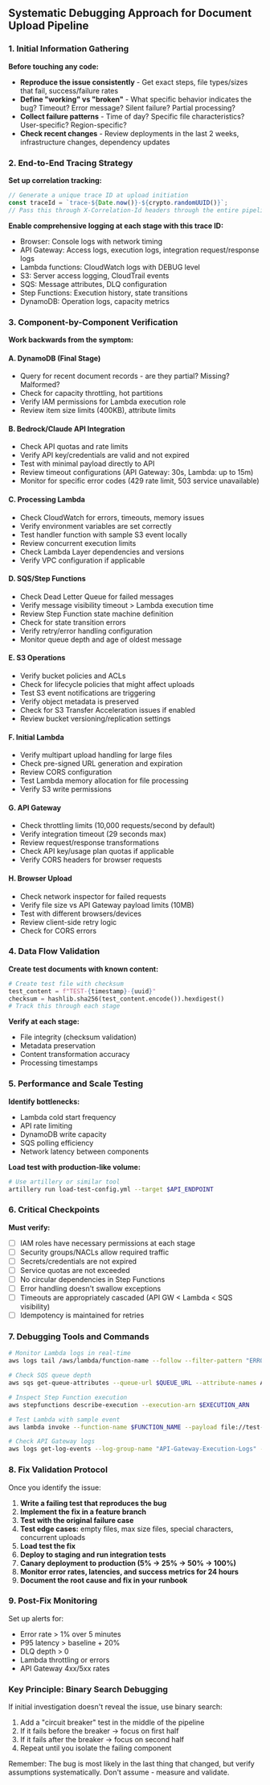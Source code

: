 ## Systematic Debugging Approach for Document Upload Pipeline

### 1. Initial Information Gathering

**Before touching any code:**
- **Reproduce the issue consistently** - Get exact steps, file types/sizes that fail, success/failure rates
- **Define "working" vs "broken"** - What specific behavior indicates the bug? Timeout? Error message? Silent failure? Partial processing?
- **Collect failure patterns** - Time of day? Specific file characteristics? User-specific? Region-specific?
- **Check recent changes** - Review deployments in the last 2 weeks, infrastructure changes, dependency updates

### 2. End-to-End Tracing Strategy

**Set up correlation tracking:**
```javascript
// Generate a unique trace ID at upload initiation
const traceId = `trace-${Date.now()}-${crypto.randomUUID()}`;
// Pass this through X-Correlation-Id headers through the entire pipeline
```

**Enable comprehensive logging at each stage with this trace ID:**
- Browser: Console logs with network timing
- API Gateway: Access logs, execution logs, integration request/response logs
- Lambda functions: CloudWatch logs with DEBUG level
- S3: Server access logging, CloudTrail events
- SQS: Message attributes, DLQ configuration
- Step Functions: Execution history, state transitions
- DynamoDB: Operation logs, capacity metrics

### 3. Component-by-Component Verification

**Work backwards from the symptom:**

#### A. DynamoDB (Final Stage)
- Query for recent document records - are they partial? Missing? Malformed?
- Check for capacity throttling, hot partitions
- Verify IAM permissions for Lambda execution role
- Review item size limits (400KB), attribute limits

#### B. Bedrock/Claude API Integration
- Check API quotas and rate limits
- Verify API key/credentials are valid and not expired
- Test with minimal payload directly to API
- Review timeout configurations (API Gateway: 30s, Lambda: up to 15m)
- Monitor for specific error codes (429 rate limit, 503 service unavailable)

#### C. Processing Lambda
- Check CloudWatch for errors, timeouts, memory issues
- Verify environment variables are set correctly
- Test handler function with sample S3 event locally
- Review concurrent execution limits
- Check Lambda Layer dependencies and versions
- Verify VPC configuration if applicable

#### D. SQS/Step Functions
- Check Dead Letter Queue for failed messages
- Verify message visibility timeout > Lambda execution time
- Review Step Function state machine definition
- Check for state transition errors
- Verify retry/error handling configuration
- Monitor queue depth and age of oldest message

#### E. S3 Operations
- Verify bucket policies and ACLs
- Check for lifecycle policies that might affect uploads
- Test S3 event notifications are triggering
- Verify object metadata is preserved
- Check for S3 Transfer Acceleration issues if enabled
- Review bucket versioning/replication settings

#### F. Initial Lambda
- Verify multipart upload handling for large files
- Check pre-signed URL generation and expiration
- Review CORS configuration
- Test Lambda memory allocation for file processing
- Verify S3 write permissions

#### G. API Gateway
- Check throttling limits (10,000 requests/second by default)
- Verify integration timeout (29 seconds max)
- Review request/response transformations
- Check API key/usage plan quotas if applicable
- Verify CORS headers for browser requests

#### H. Browser Upload
- Check network inspector for failed requests
- Verify file size vs API Gateway payload limits (10MB)
- Test with different browsers/devices
- Review client-side retry logic
- Check for CORS errors

### 4. Data Flow Validation

**Create test documents with known content:**
```python
# Create test file with checksum
test_content = f"TEST-{timestamp}-{uuid}"
checksum = hashlib.sha256(test_content.encode()).hexdigest()
# Track this through each stage
```

**Verify at each stage:**
- File integrity (checksum validation)
- Metadata preservation
- Content transformation accuracy
- Processing timestamps

### 5. Performance and Scale Testing

**Identify bottlenecks:**
- Lambda cold start frequency
- API rate limiting
- DynamoDB write capacity
- SQS polling efficiency
- Network latency between components

**Load test with production-like volume:**
```bash
# Use artillery or similar tool
artillery run load-test-config.yml --target $API_ENDPOINT
```

### 6. Critical Checkpoints

**Must verify:**
- [ ] IAM roles have necessary permissions at each stage
- [ ] Security groups/NACLs allow required traffic
- [ ] Secrets/credentials are not expired
- [ ] Service quotas are not exceeded
- [ ] No circular dependencies in Step Functions
- [ ] Error handling doesn't swallow exceptions
- [ ] Timeouts are appropriately cascaded (API GW < Lambda < SQS visibility)
- [ ] Idempotency is maintained for retries

### 7. Debugging Tools and Commands

```bash
# Monitor Lambda logs in real-time
aws logs tail /aws/lambda/function-name --follow --filter-pattern "ERROR"

# Check SQS queue depth
aws sqs get-queue-attributes --queue-url $QUEUE_URL --attribute-names All

# Inspect Step Function execution
aws stepfunctions describe-execution --execution-arn $EXECUTION_ARN

# Test Lambda with sample event
aws lambda invoke --function-name $FUNCTION_NAME --payload file://test-event.json output.json

# Check API Gateway logs
aws logs get-log-events --log-group-name "API-Gateway-Execution-Logs" --log-stream-name $STREAM
```

### 8. Fix Validation Protocol

Once you identify the issue:

1. **Write a failing test that reproduces the bug**
2. **Implement the fix in a feature branch**
3. **Test with the original failure case**
4. **Test edge cases:** empty files, max size files, special characters, concurrent uploads
5. **Load test the fix**
6. **Deploy to staging and run integration tests**
7. **Canary deployment to production (5% → 25% → 50% → 100%)**
8. **Monitor error rates, latencies, and success metrics for 24 hours**
9. **Document the root cause and fix in your runbook**

### 9. Post-Fix Monitoring

Set up alerts for:
- Error rate > 1% over 5 minutes
- P95 latency > baseline + 20%
- DLQ depth > 0
- Lambda throttling or errors
- API Gateway 4xx/5xx rates

### Key Principle: Binary Search Debugging

If initial investigation doesn't reveal the issue, use binary search:
1. Add a "circuit breaker" test in the middle of the pipeline
2. If it fails before the breaker → focus on first half
3. If it fails after the breaker → focus on second half
4. Repeat until you isolate the failing component

Remember: The bug is most likely in the last thing that changed, but verify assumptions systematically. Don't assume - measure and validate.